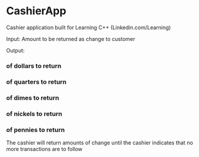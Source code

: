 # CashierApp
Cashier application built for Learning C++ (Linkedin.com/Learning)


Input:
Amount to be returned as change to customer

Output:
### of dollars to return
### of quarters to return
### of dimes to return
### of nickels to return
### of pennies to return

The cashier will return amounts of change until the cashier indicates that no more transactions are to follow

